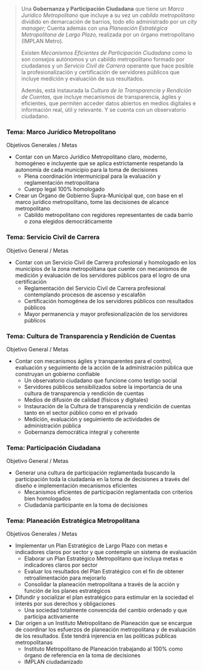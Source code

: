 
> Una **Gobernanza y Participación Ciudadana** que tiene un _Marco Jurídico Metropolitano_ que incluye a su vez un _cabildo metropolitano_ dividido en demarcación de barrios, todo ello administrado por un _city manager;_ Cuenta además con una _Planeación Estratégica Metropolitana de Largo Plazo,_ realizada por un órgano metropolitano (IMPLAN Metro).
>
> Existen _Mecanismos Eficientes de Participación Ciudadana_ como lo son consejos autónomos y un cabildo metropolitano formado por ciudadanos y un _Servicio Civil de Carrera_ operante que hace posible la profesionalización y certificación de servidores públicos que incluye medición y evaluación de sus resultados.
>
> Además, está instaurada la _Cultura de la Transparencia y Rendición de Cuentas,_ que incluye mecanismos de transparencia, ágiles y eficientes, que permiten acceder datos abiertos en medios digitales e información real, útil y relevante. Y se cuenta con un observatorio ciudadano.

### Tema: Marco Jurídico Metropolitano

Objetivos Generales / Metas

* Contar con un Marco Jurídico Metropolitano claro, moderno, homogéneo e incluyente que se aplica estrictamente respetando la autonomía de cada municipio para la toma de decisiones
    * Plena coordinación intermunicipal para la evaluación y reglamentación metropolitana
    * Cuerpo legal 100% homologado
* Crear un Órgano de Gobierno Supra-Municipal que, con base en el marco jurídico metropolitano, tome las decisiones de alcance metropolitano
    * Cabildo metropolitano con regidores representantes de cada barrio o zona elegidos democráticamente

### Tema: Servicio Civil de Carrera

Objetivo General / Metas

* Contar con un Servicio Civil de Carrera profesional y homologado en los municipios de la zona metropolitana que cuente con mecanismos de medición y evaluación de los servidores públicos para el logro de una certificación
    * Reglamentación del Servicio Civil de Carrera profesional contemplando procesos de ascenso y escalafón
    * Certificación homogénea de los servidores públicos con resultados públicos
    * Mayor permanencia y mayor profesionalización de los servidores públicos

### Tema: Cultura de Transparencia y Rendición de Cuentas

Objetivo General / Metas

* Contar con mecanismos ágiles y transparentes para el control, evaluación y seguimiento de la acción de la administración pública que construyan un gobierno confiable
    * Un observatorio ciudadano que funcione como testigo social
    * Servidores públicos sensibilizados sobre la importancia de una cultura de transparencia y rendición de cuentas
    * Medios de difusión de calidad (físicos y digitales)
    * Instauración de la Cultura de transparencia y rendición de cuentas tanto en el sector público como en el privado
    * Medición, evaluación y seguimiento de actividades de administración pública
    * Gobernanza democrática integral y coherente

### Tema: Participación Ciudadana

Objetivo General / Metas

* Generar una cultura de participación reglamentada buscando la participación toda la ciudadanía en la toma de decisiones a través del diseño e implementación mecanismos eficientes
    * Mecanismos eficientes de participación reglamentada con criterios bien homologados
    * Ciudadanía participante en la toma de decisiones

### Tema: Planeación Estratégica Metropolitana

Objetivos Generales / Metas

* Implementar un Plan Estratégico de Largo Plazo con metas e indicadores claros por sector y que contemple un sistema de evaluación
    * Elaborar un Plan Estratégico Metropolitano que incluya metas e indicadores claros por sector
    * Evaluar los resultados del Plan Estratégico con el fin de obtener retroalimentación para mejorarlo
    * Consolidar la planeación metropolitana a través de la acción y función de los planes estratégicos
* Difundir y socializar el plan estratégico para estimular en la sociedad el interés por sus derechos y obligaciones
    * Una sociedad totalmente convencida del cambio ordenado y que participa activamente
* Dar origen a un Instituto Metropolitano de Planeación que se encargue de coordinar los esfuerzos de planeación metropolitana y de evaluación de los resultados. Éste tendrá injerencia en las políticas públicas metropolitanas
    * Instituto Metropolitano de Planeación trabajando al 100% como órgano de referencia en la toma de decisiones
    * IMPLAN ciudadanizado
